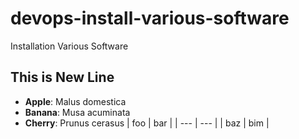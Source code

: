 # devops-install-various-software
Installation Various Software

## This is New Line

- **Apple**: Malus domestica
- **Banana**: Musa acuminata
- **Cherry**: Prunus cerasus
| foo | bar |
| --- | --- |
| baz | bim |
